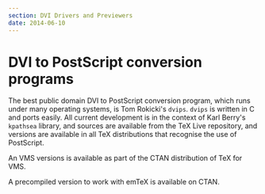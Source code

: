 ```yaml
---
section: DVI Drivers and Previewers
date: 2014-06-10
---
```


# DVI to PostScript conversion programs

The best public domain DVI to PostScript conversion program, which
runs under many operating systems, is Tom Rokicki's `dvips`.
`dvips` is written in C and ports easily.  All current
development is in the context of Karl Berry's `kpathsea`
library, and sources are available from the TeX&nbsp;Live repository,
and versions are available in all TeX distributions that recognise
the use of PostScript.

An VMS versions is available as part of the CTAN
distribution of TeX for VMS.

A precompiled version to work with emTeX is available on CTAN.

